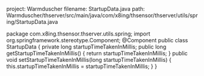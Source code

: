 project: Warmduscher
filename: StartupData.java
path: Warmduscher/thserver/src/main/java/com/x8ing/thsensor/thserver/utils/spring/StartupData.java

package com.x8ing.thsensor.thserver.utils.spring;
import org.springframework.stereotype.Component;
@Component
public class StartupData {
    private long startupTimeTakenInMillis;
    public long getStartupTimeTakenInMillis() {
        return startupTimeTakenInMillis;
    }
    public void setStartupTimeTakenInMillis(long startupTimeTakenInMillis) {
        this.startupTimeTakenInMillis = startupTimeTakenInMillis;
    }
}